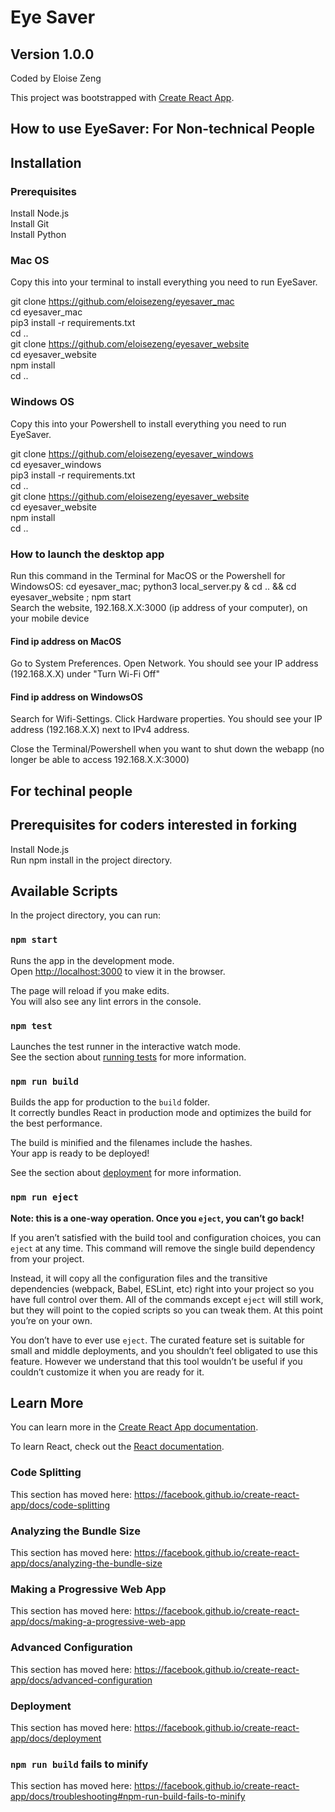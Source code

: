 # Eye Saver
## Version 1.0.0
Coded by Eloise Zeng

This project was bootstrapped with [Create React App](https://github.com/facebook/create-react-app).

How to use EyeSaver: For Non-technical People
---------------
## Installation
### Prerequisites
Install Node.js <br> Install Git <br> Install Python <br>
### Mac OS
Copy this into your terminal to install everything you need to run EyeSaver. 

git clone https://github.com/eloisezeng/eyesaver_mac <br>
cd eyesaver_mac <br>
pip3 install -r requirements.txt <br>
cd .. <br>
git clone https://github.com/eloisezeng/eyesaver_website <br>
cd eyesaver_website <br>
npm install <br>
cd .. <br>

### Windows OS
Copy this into your Powershell to install everything you need to run EyeSaver. 

git clone https://github.com/eloisezeng/eyesaver_windows <br>
cd eyesaver_windows <br>
pip3 install -r requirements.txt <br>
cd .. <br>
git clone https://github.com/eloisezeng/eyesaver_website <br>
cd eyesaver_website <br>
npm install <br>
cd .. <br>

### How to launch the desktop app
Run this command in the Terminal for MacOS or the Powershell for WindowsOS: cd eyesaver_mac; python3 local_server.py & cd .. && cd eyesaver_website ; npm start <br>
Search the website, 192.168.X.X:3000 (ip address of your computer), on your mobile device
#### Find ip address on MacOS
Go to System Preferences. Open Network. You should see your IP address (192.168.X.X) under "Turn Wi-Fi Off"
#### Find ip address on WindowsOS 
Search for Wifi-Settings. Click Hardware properties. You should see your IP address (192.168.X.X) next to IPv4 address.

Close the Terminal/Powershell when you want to shut down the webapp (no longer be able to access 192.168.X.X:3000)


For techinal people
---------------
## Prerequisites for coders interested in forking

Install Node.js <br>
Run npm install in the project directory. 

## Available Scripts

In the project directory, you can run:

### `npm start`

Runs the app in the development mode.<br />
Open [http://localhost:3000](http://localhost:3000) to view it in the browser.

The page will reload if you make edits.<br />
You will also see any lint errors in the console.

### `npm test`

Launches the test runner in the interactive watch mode.<br />
See the section about [running tests](https://facebook.github.io/create-react-app/docs/running-tests) for more information.

### `npm run build`

Builds the app for production to the `build` folder.<br />
It correctly bundles React in production mode and optimizes the build for the best performance.

The build is minified and the filenames include the hashes.<br />
Your app is ready to be deployed!

See the section about [deployment](https://facebook.github.io/create-react-app/docs/deployment) for more information.

### `npm run eject`

**Note: this is a one-way operation. Once you `eject`, you can’t go back!**

If you aren’t satisfied with the build tool and configuration choices, you can `eject` at any time. This command will remove the single build dependency from your project.

Instead, it will copy all the configuration files and the transitive dependencies (webpack, Babel, ESLint, etc) right into your project so you have full control over them. All of the commands except `eject` will still work, but they will point to the copied scripts so you can tweak them. At this point you’re on your own.

You don’t have to ever use `eject`. The curated feature set is suitable for small and middle deployments, and you shouldn’t feel obligated to use this feature. However we understand that this tool wouldn’t be useful if you couldn’t customize it when you are ready for it.

## Learn More

You can learn more in the [Create React App documentation](https://facebook.github.io/create-react-app/docs/getting-started).

To learn React, check out the [React documentation](https://reactjs.org/).

### Code Splitting

This section has moved here: https://facebook.github.io/create-react-app/docs/code-splitting

### Analyzing the Bundle Size

This section has moved here: https://facebook.github.io/create-react-app/docs/analyzing-the-bundle-size

### Making a Progressive Web App

This section has moved here: https://facebook.github.io/create-react-app/docs/making-a-progressive-web-app

### Advanced Configuration

This section has moved here: https://facebook.github.io/create-react-app/docs/advanced-configuration

### Deployment

This section has moved here: https://facebook.github.io/create-react-app/docs/deployment

### `npm run build` fails to minify

This section has moved here: https://facebook.github.io/create-react-app/docs/troubleshooting#npm-run-build-fails-to-minify

